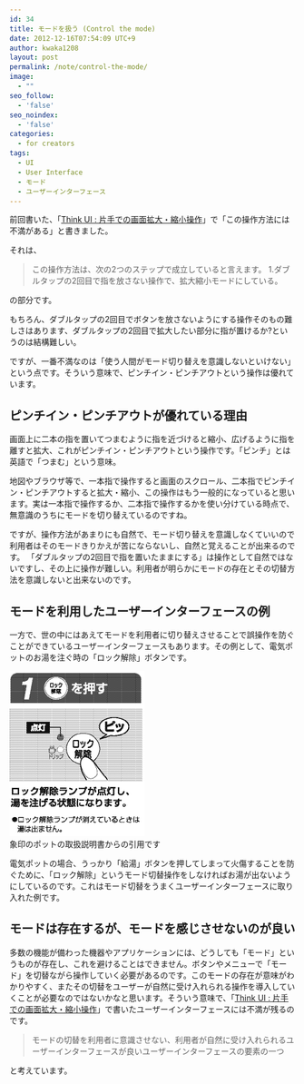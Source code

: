 ```yaml
---
id: 34
title: モードを扱う (Control the mode)
date: 2012-12-16T07:54:09 UTC+9
author: kwaka1208
layout: post
permalink: /note/control-the-mode/
image:
  - ""
seo_follow:
  - 'false'
seo_noindex:
  - 'false'
categories:
  - for creators
tags:
  - UI
  - User Interface
  - モード
  - ユーザーインターフェース
---
```

前回書いた、「[Think UI : 片手での画面拡大・縮小操作](/note/zoom-control-with-one-hand/)」で「この操作方法には不満がある」と書きました。

それは、

> この操作方法は、次の2つのステップで成立していると言えます。
> 1.ダブルタップの2回目で指を放さない操作で、拡大縮小モードにしている。

の部分です。

もちろん、ダブルタップの2回目でボタンを放さないようにする操作そのもの難しさはあります、ダブルタップの2回目で拡大したい部分に指が置けるか?というのは結構難しい。

ですが、一番不満なのは「使う人間がモード切り替えを意識しないといけない」という点です。そういう意味で、ピンチイン・ピンチアウトという操作は優れています。

## ピンチイン・ピンチアウトが優れている理由
画面上に二本の指を置いてつまむように指を近づけると縮小、広げるように指を離すと拡大、これがピンチイン・ピンチアウトという操作です。「ピンチ」とは英語で「つまむ」という意味。

地図やブラウザ等で、一本指で操作すると画面のスクロール、二本指でピンチイン・ピンチアウトすると拡大・縮小、この操作はもう一般的になっていると思います。実は一本指で操作するか、二本指で操作するかを使い分けている時点で、無意識のうちにモードを切り替えているのですね。

ですが、操作方法があまりにも自然で、モード切り替えを意識しなくていいので利用者はそのモードきりかえが苦にならないし、自然と覚えることが出来るのです。
「ダブルタップの2回目で指を置いたままにする」は操作として自然ではないですし、その上に操作が難しい。利用者が明らかにモードの存在とその切替方法を意識しないと出来ないのです。

## モードを利用したユーザーインターフェースの例
一方で、世の中にはあえてモードを利用者に切り替えさせることで誤操作を防ぐことができているユーザーインターフェースもあります。その例として、電気ポットのお湯を注ぐ時の「ロック解除」ボタンです。

![象印のポットの取扱説明書からの引用です](/assets/images/2012/12/pot.png)  
象印のポットの取扱説明書からの引用です

電気ポットの場合、うっかり「給湯」ボタンを押してしまって火傷することを防ぐために、「ロック解除」というモード切替操作をしなければお湯が出ないようにしているのです。これはモード切替をうまくユーザーインターフェースに取り入れた例です。

## モードは存在するが、モードを感じさせないのが良い
多数の機能が備わった機器やアプリケーションには、どうしても「モード」というものが存在し、これを避けることはできません。ボタンやメニューで「モード」を切替ながら操作していく必要があるのです。このモードの存在が意味がわかりやすく、またその切替をユーザーが自然に受け入れられる操作を導入していくことが必要なのではないかなと思います。そういう意味で、「[Think UI : 片手での画面拡大・縮小操作](/note/zoom-control-with-one-hand/)」で書いたユーザーインターフェースには不満が残るのです。

> モードの切替を利用者に意識させない、利用者が自然に受け入れられるユーザーインターフェースが良いユーザーインターフェースの要素の一つ

と考えています。